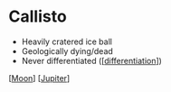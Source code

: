 # Callisto

- Heavily cratered ice ball
- Geologically dying/dead
- Never differentiated ([[differentiation]])

[[Moon]] [[Jupiter]]

[//begin]: # "Autogenerated link references for markdown compatibility"
[differentiation]: differentiation "Differentiation"
[moon]: moon "Moon"
[jupiter]: jupiter "Jupiter ♃"
[//end]: # "Autogenerated link references"